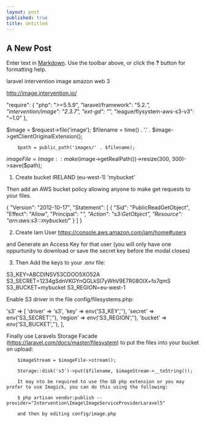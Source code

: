 ```yaml
---
layout: post
published: true
title: Untitled
---
```

## A New Post

Enter text in [Markdown](http://daringfireball.net/projects/markdown/). Use the toolbar above, or click the **?** button for formatting help.

laravel intervention image amazon web 3

http://image.intervention.io/



"require": {
        "php": ">=5.5.9",
        "laravel/framework": "5.2.*",
        "intervention/image": "2.3.7",
        "ext-gd": "*",
        "league/flysystem-aws-s3-v3": "~1.0"
    },


$image = $request->file('image');
        $filename = time() . '.' . $image->getClientOriginalExtension();

        $path = public_path('images/' . $filename);

$imageFile = Image::make($image->getRealPath())->resize(300, 300)->save($path);


1. Create bucket IRELAND (eu-west-1) 'mybucket'

Then add an AWS bucket policy allowing anyone to make get requests to your files.

{
	"Version": "2012-10-17",
	"Statement": [
		{
			"Sid": "PublicReadGetObject",
			"Effect": "Allow",
			"Principal": "*",
			"Action": "s3:GetObject",
			"Resource": "arn:aws:s3:::mybucket/*"
		}
	]
}

2. Create Iam User 
https://console.aws.amazon.com/iam/home#users

and Generate an Access Key for that user (you will only have one oppurtunity to download or save the secret key before the modal closes)

3. Then Add the keys to your .env file:

S3_KEY=ABCDINSV53CDOO5XO52A
S3_SECRET=1234gSdnVKGYnQGLkSI7yWhV9E7R08OlX+fo7qmS
S3_BUCKET=mybucket
S3_REGION=eu-west-1


Enable S3 driver in the file config/filesystems.php:

's3' => [
            'driver' => 's3',
            'key'    => env('S3_KEY',''),
            'secret' => env('S3_SECRET',''),
            'region' => env('S3_REGION',''),
            'bucket' => env('S3_BUCKET',''),
        ],



Finally use Laravels Storage Facade (https://laravel.com/docs/master/filesystem) to put the files into your bucket on upload:

        $imageStream = $imageFile->stream();

        Storage::disk('s3')->put($filename, $imageStream->__toString());

        It may nto be required to use the GD php extension or you may prefer to use Imagick, you can do this using the following:

        $ php artisan vendor:publish --provider="Intervention\Image\ImageServiceProviderLaravel5"

        and then by editing config/image.php
